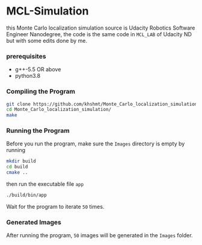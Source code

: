 # MCL-Simulation
this Monte Carlo localization simulation source is Udacity Robotics Software Engineer Nanodegree, the code is the same code in `MCL_LAB` of Udacity ND but with some edits done by me. 

### prerequisites

* g++-5.5 OR above
* python3.8


### Compiling the Program
```bash
git clone https://github.com/khshmt/Monte_Carlo_localization_simulation.git
cd Monte_Carlo_localization_simulation/
make
```

### Running the Program
Before you run the program, make sure the `Images` directory is empty by running 

```bash
mkdir build
cd build
cmake ..
```
then run the executable file `app`

```bash
./build/bin/app
```
Wait for the program to iterate `50` times.

### Generated Images
After running the program, `50` images will be generated in the `Images` folder.

